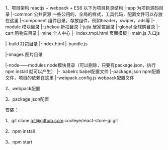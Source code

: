 1、项目架构 reactjs + webpack + ES6
以下为项目目录结构
|-app 为项目源码目录
  |-common 公共资源 一些公用的，全局的样式，工具代码，配置文件可以存放在这里
  |-component 组件目录，存放组件，例如header，swiper，ads等
  |-module 模块目录
    |-zhekou 折扣目录
    |-jujia  居家馆目录
    |-global 全球购目录
    |-cart 购物车目录
    |-mine 个人中心
  |- index.tmpl.html 页面模板
  |-main.js 入口js

|-build 打包目录
  |-index.html
  |-bundle.js

|-images 图片目录

|-node——modules node模块目录（可以删除，只要有package.json，执行npm install 就可以产生）
|- .babelrc babel配置文件
|-package.json npm配置文件，项目的依赖在这里
|-webpack.config.js webpack配置文件

2、webpack配置

3、package.json配置



安装：

1、git clone git@github.com:cooleye/react-store-jp.git

2、npm install

3、npm start
